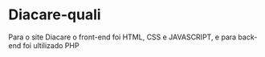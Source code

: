 # Diacare-quali
Para o site Diacare o front-end foi HTML, CSS e JAVASCRIPT, e para back-end foi ultilizado PHP
